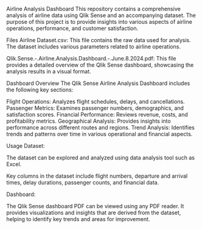Airline Analysis Dashboard
This repository contains a comprehensive analysis of airline data using Qlik Sense and an accompanying dataset. 
The purpose of this project is to provide insights into various aspects of airline operations, performance, and customer satisfaction.

Files
Airline Dataset.csv: 
This file contains the raw data used for analysis. The dataset includes various parameters related to airline operations.

Qlik.Sense.-.Airline.Analysis.Dashboard.-.June.8.2024.pdf: This file provides a detailed overview of the Qlik Sense dashboard, showcasing the analysis results in a visual format.

Dashboard Overview
The Qlik Sense Airline Analysis Dashboard includes the following key sections:

Flight Operations: Analyzes flight schedules, delays, and cancellations.
Passenger Metrics: Examines passenger numbers, demographics, and satisfaction scores.
Financial Performance: Reviews revenue, costs, and profitability metrics.
Geographical Analysis: Provides insights into performance across different routes and regions.
Trend Analysis: Identifies trends and patterns over time in various operational and financial aspects.


Usage
Dataset:

The dataset can be explored and analyzed using data analysis tool such as Excel.

Key columns in the dataset include flight numbers, departure and arrival times, delay durations, passenger counts, and financial data.


Dashboard:

The Qlik Sense dashboard PDF can be viewed using any PDF reader.
It provides visualizations and insights that are derived from the dataset, helping to identify key trends and areas for improvement.
